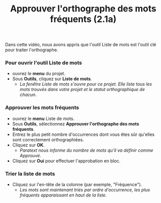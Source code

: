 ﻿---
title: Approuver l'orthographe des mots fréquents (2.1a)
---
Dans cette vidéo, nous avons appris que l'outil Liste de mots est l'outil clé pour traiter l'orthographe.

### Pour ouvrir l'outil Liste de mots

-  ouvrez le **menu** du projet.
-  Sous **Outils**, cliquez sur **Liste de mots**.
   -  *La fenêtre Liste de mots s'ouvre pour ce projet. Elle liste tous les mots trouvés dans votre projet et le statut orthographique de chacun*.

### Approuver les mots fréquents

-  ouvrez le **menu** Liste de mots.
-  Sous **Outils**, sélectionnez **Approuver l'orthographe des mots fréquents**.
-  Entrez le plus petit nombre d'occurrences dont vous êtes sûr qu'elles sont correctement orthographiées.
-  Cliquez sur **OK**.
   -  *Paratext nous informe du nombre de mots qu'il va définir comme Approuvé*.
-  Cliquez sur **Oui** pour effectuer l'approbation en bloc.

### Trier la liste de mots

-  Cliquez sur l'en-tête de la colonne (par exemple, "Fréquence").
   -  *Les mots sont maintenant triés par ordre d'occurrence, les plus fréquents apparaissant en haut de la liste*.
